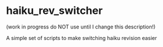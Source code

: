 # haiku_rev_switcher

(work in progress do NOT use until I change this description!)

A simple set of scripts to make switching haiku revision easier
